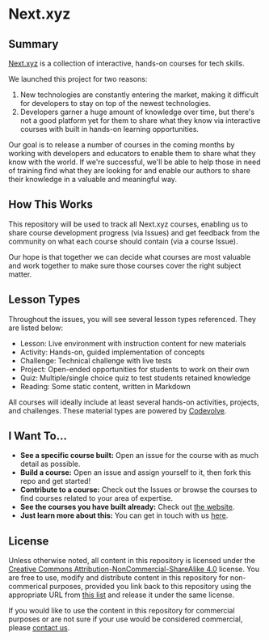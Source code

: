 # Next.xyz

## Summary
[Next.xyz](https://www.next.xyz) is a collection of interactive, hands-on courses for tech skills.

We launched this project for two reasons:

1. New technologies are constantly entering the market, making it difficult for developers to stay on top of the newest technologies.
2. Developers garner a huge amount of knowledge over time, but there's not a good platform yet for them to share what they know via interactive courses with built in hands-on learning opportunities.

Our goal is to release a number of courses in the coming months by working with developers and educators to enable them to share what they know with the world. If we're successful, we'll be able to help those in need of training find what they are looking for and enable our authors to share their knowledge in a valuable and meaningful way.

## How This Works

This repository will be used to track all Next.xyz courses, enabling us to share course development progress (via Issues) and get feedback from the community on what each course should contain (via a course Issue).

Our hope is that together we can decide what courses are most valuable and work together to make sure those courses cover the right subject matter.

## Lesson Types
Throughout the issues, you will see several lesson types referenced. They are listed below:

* Lesson: Live environment with instruction content for new materials
* Activity: Hands-on, guided implementation of concepts
* Challenge: Technical challenge with live tests
* Project: Open-ended opportunities for students to work on their own
* Quiz: Multiple/single choice quiz to test students retained knowledge
* Reading: Some static content, written in Markdown

All courses will ideally include at least several hands-on activities, projects, and challenges. These material types are powered by [Codevolve](https://www.codevolve.com).

## I Want To...

* **See a specific course built:** Open an issue for the course with as much detail as possible.
* **Build a course:** Open an issue and assign yourself to it, then fork this repo and get started!
* **Contribute to a course:** Check out the Issues or browse the courses to find courses related to your area of expertise.
* **See the courses you have built already:** Check out [the website](https://www.next.xyz).
* **Just learn more about this:** You can get in touch with us [here](mailto:next@codevolve.com).

## License
Unless otherwise noted, all content in this repository is licensed under the [Creative Commons Attribution-NonCommercial-ShareAlike 4.0](https://creativecommons.org/licenses/by-nc-sa/4.0/) license. You are free to use, modify and distribute content in this repository for non-commerical purposes, provided you link back to this repository using the appropriate URL from [this list](attribution-shortlinks.md) and release it under the same license.

If you would like to use the content in this repository for commercial purposes or are not sure if your use would be considered commercial, please [contact us](mailto:next@codevolve.com).
